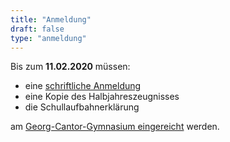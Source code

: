 ```yaml
---
title: "Anmeldung"
draft: false
type: "anmeldung"
---
```


Bis zum **11.02.2020** müssen:
 * eine [schriftliche Anmeldung](/de/forms/anmeldeformular/)
 * eine Kopie des Halbjahreszeugnisses
 * die Schullaufbahnerklärung  


am [Georg-Cantor-Gymnasium eingereicht](/de/kontakt) werden.
